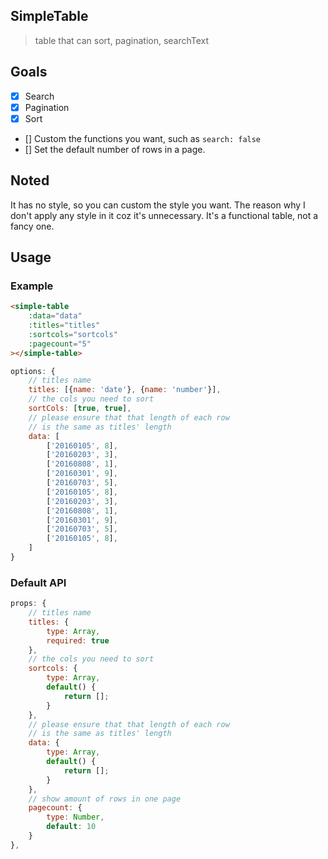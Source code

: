 ## SimpleTable

> table that can sort, pagination, searchText

## Goals

 * [x] Search
 * [x] Pagination
 * [x] Sort
 * [] Custom the functions you want, such as `search: false`
 * [] Set the default number of rows in a page.

## Noted

It has no style, so you can custom the style you want. The reason why I don't apply any style in it coz it's unnecessary. It's a functional table, not a fancy one.

## Usage

### Example

```html
<simple-table
    :data="data"
    :titles="titles"
    :sortcols="sortcols"
    :pagecount="5"
></simple-table>
```

```js
options: {
    // titles name
    titles: [{name: 'date'}, {name: 'number'}],
    // the cols you need to sort
    sortCols: [true, true],
    // please ensure that that length of each row
    // is the same as titles' length
    data: [
        ['20160105', 8],
        ['20160203', 3],
        ['20160808', 1],
        ['20160301', 9],
        ['20160703', 5],
        ['20160105', 8],
        ['20160203', 3],
        ['20160808', 1],
        ['20160301', 9],
        ['20160703', 5],
        ['20160105', 8],
    ]
}
```

### Default API

```javascript
props: {
    // titles name
    titles: {
        type: Array,
        required: true
    },
    // the cols you need to sort
    sortcols: {
        type: Array,
        default() {
            return [];
        }
    },
    // please ensure that that length of each row
    // is the same as titles' length
    data: {
        type: Array,
        default() {
            return [];
        }
    },
    // show amount of rows in one page
    pagecount: {
        type: Number,
        default: 10
    }
},
```
